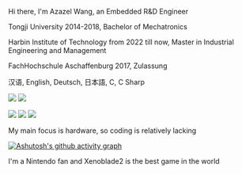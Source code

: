 Hi there, I'm Azazel Wang, an Embedded R&D Engineer

Tongji University 2014-2018, Bachelor of Mechatronics

Harbin Institute of Technology from 2022 till now, Master in Industrial Engineering and Management

FachHochschule Aschaffenburg 2017, Zulassung

汉语, English, Deutsch, 日本語, C, C Sharp

[![](https://img.shields.io/badge/iphone%2014pro-purple?style=flat-square&logo=apple&logoColor=ffffff&color=purple&labelColor=black)](https://www.apple.com/)
[![](https://img.shields.io/badge/NVDIA-3060Ti-darkgreen?style=flat-square&logo=NVIDIA&logoColor=ffffff&labelColor=black)](https://www.nvidia.cn/)

[![](https://img.shields.io/badge/Steam-171a21?style=flat-square&logo=steam&logoColor=ffffff)](https://steamcommunity.com/id/antzuhl)
![](https://img.shields.io/badge/-Nintendo%20Switch-e60012?style=flat-square&logo=nintendo%20switch&logoColor=ffffff)
![](https://img.shields.io/badge/-Arknights-007396?style=flat-square&logo=Arknights&logoColor=ffffff)

My main focus is hardware, so coding is relatively lacking

[![Ashutosh's github activity graph](https://github-readme-activity-graph.vercel.app/graph?username=azazelw&theme=github-light)](https://github.com/azazelw/github-readme-activity-graph)

I'm a Nintendo fan and Xenoblade2 is the best game in the world
